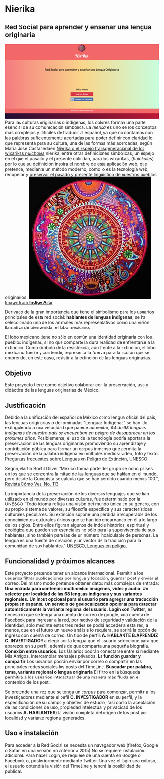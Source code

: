 # Nierika

## Red Social para aprender y enseñar una lengua originaria

![Nierika Login Screen](./src/assets/Documentation/Nierika-login.png)
Para las culturas originarias o indígenas, los colores forman una parte esencial de su comunicación simbólica. La _nierika_ es uno de los conceptos más complejos y difíciles de traducir al español, ya que no contamos con las palabras suficientemente acertadas para poder definir con claridad lo que representa para su cultura, una de las formas más acercadas, según Maria Jose Castañedaen [Nierika o el espejo transgeneracional de los wixarikas _huicholes_](https://masdemx.com/2015/12/nierika-o-el-espejo-transgeneracional-de-los-wirrarikas-huicholes/) nierika, entre otras definiciones simbólicas, un espejo en el que el pasado y el presente colindan, para los wixarikas, (_huicholes_) por lo que su deifinición inspira el nombre de esta aplicación web, que pretende, mediante un método moderno, como lo es la tecnología web, recuperar y preservar el pasado y presente lingüístico de nuestros pueblos originarios.
![Nierika Wixarika _Peyote Ceremony in the Sacred Land of Wirikuta_ Maximino Renteria de la Cruz, Nayarit, Mexico, 2006, Yarn pressed into beeswax on plywood 48" x 48"](./src/assets/nierika.jpg) [Image from **Indigo Arts**](https://indigoarts.com/galleries/nierika-yarn-paintings-huichol-indians-mexico)

Derivado de la gran importancia que tiene el simbolismo para los usuarios principales de esta red social: **hablantes de lenguas indígenas**, se ha seleccionado uno de los animales más representativos como una visión llamativa de bienvenida, el lobo mexicano.

El lobo mexicano tiene no sólo en común una identidad originaria con los pueblos indígenas, si no que comparte la dura realidad de enfrentarse a la extinción. Como símbolo de la resistencia, aún frente a la extinción, el lobo mexicano fuerte y corriendo, representa la fuerza para la acción que se emprende, en este caso, resistir a la extinción de las lenguas originarias.

## Objetivo

Este proyecto tiene como objetivo colaborar con la preservación, uso y didáctica de las lenguas originarias de México.

## Justificación

Debido a la unificación del español de México como lengua oficial del país, las lenguas originarias o denominadas "Lenguas Indígenas" se han ido extinguiendo a una velocidad que parece aumentar, _64 de 68 lenguas indígenas de nuestro país se encuentran en peligro de desaparecer en los próximos años_. Posiblemente, el uso de la tecnología podría aportar a la preservación de las lenguas originarias promoviendo su aprendizaje y contribución pública para formar un corpus inmenso que permita la preservación de la palabra indígena en múltiples medios: video, foto y texto. [Preguntas frecuentes sobre Lenguas en Peligro de Extinción, UNESCO](http://www.unesco.org/new/es/culture/themes/endangered-languages/faq-on-endangered-languages/)

Según,Martín Bonfil Oliver "México forma parte del grupo de ocho países en los que se concentra la mitad de las lenguas que se hablan en el mundo, pero desde la Conquista
se calcula que se han perdido cuando menos 100.", [Revista Cómo Ves, No. 113](http://www.comoves.unam.mx/assets/revista/113/ojodemosca_113.pdf)

La importancia de la preservación de los diversos lenguajes que se han utilizado en el mundo por diversas culturas, fue determinado por la UNESCO "Todo idioma refleja una visión del mundo única en su género, con su propio sistema de valores, su filosofía específica y sus características culturales peculiares. Su extinción supone una pérdida irrecuperable de los conocimientos culturales únicos que se han ido encarnando en él a lo largo de los siglos. Entre ellos figuran algunos de índole histórica, espiritual y ecológica que pueden ser esenciales no sólo para la supervivencia de sus hablantes, sino también para las de un número incalculable de personas. La lengua es una fuente de creación y un vector de la tradición para la comunidad de sus hablantes." [UNESCO, Lenguas en peligro.](http://www.unesco.org/new/es/culture/themes/endangered-languages/faq-on-endangered-languages/)

## Funcionalidad y próximos alcances

Este proyecto pretende tener un alcance internacional. Permitir a los usuarios filtrar publicaciones por lengua y locación, guardar post y enviar al correo. Del mismo modo pretende obtener datos más complejos de entrada:
**Una entrada para contenido multimedia: imágenes, video y audio.**
**Un selector por localidad de las 68 lenguas indigenas y sus variantes regionales.**
**Un input opcional para el usuario para agregar una traducción propia en español.**
**Un servicio de geolocalización opcional para detectar automáticamente la variante regional del usuario.**
**Login con Twitter**, es necesario que se tenga una cuenta de correo de google, una cuenta de Facebook para ingresar a la red, por motivo de seguridad y validación de la identidad, sólo medinte estas tres redes se podrá acceder a esta red, a menos, que en el futuro un nuevo análisis lo requiera, se abrirá la opcón de ingreso con cuenta de correo.
Un tipo de perfil: **A. HABLANTE B.APRENDIZ C. INVESTIGADOR** a elegir por la lengua que el usuario seleccione para que aparezca en su perfil, además de que comparta una pequeña biografía.
**Conexión entre usuarios.** Los Usiarios podrán conectarse entre sí mediante Mis Amigos, intercambiar mensajes privados.
**La función guardar y compartir** Los usuarios podrán enviar por correo o compartir en las principales redes sociales los posts del TimeLine.
**Buscador por palabra, tema, variante regional o lengua originaria** El filtro en la búsqueda permitirá a los usuarios interactuar de una manera más fluida en el contenido de los post.

Se pretende una vez que se tenga un _corpus_ para comenzar, permitir a los investigadores mediante el pefil **C. INVESTIGADOR** en su perfil, y la especificación de su campo y objetivo de estudio, (así como la aceptación de las condiciones de uso, propiedad intelectual y privacidad de los usuarios **A. HABLANTES**) la visión completa del origen de los post por localidad y variante regional generados.

## Uso e instalación

Para acceder a la Red Social se necesita un navegador web (firefox, Google o Safari en una versión no anterior a 2015) No se requiere instalación adicional. Para hacer Login, se requiere de una cuenta en Google o Facebook o, posteriormente mediante Twitter.
Una vez el login sea exitoso, el usuario obtendrá la visión del TimeLine y tendrá la posibilidad de publicar.

